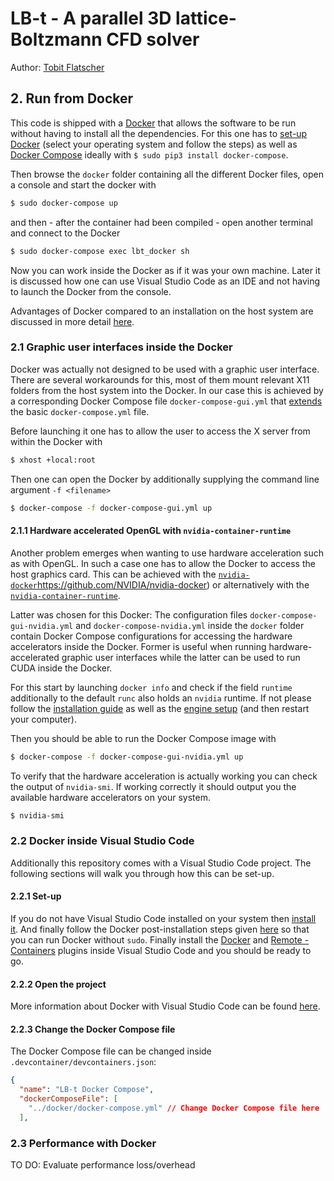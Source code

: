 # LB-t - A parallel 3D lattice-Boltzmann CFD solver

Author: [Tobit Flatscher](https://github.com/2b-t)

## 2. Run from Docker

This code is shipped with a [Docker](https://www.docker.com/) that allows the software to be run without having to install all the dependencies. For this one has to [set-up Docker](https://docs.docker.com/get-docker/) (select your operating system and follow the steps) as well as [Docker Compose](https://docs.docker.com/compose/install/) ideally with `$ sudo pip3 install docker-compose`.

Then browse the `docker` folder containing all the different Docker files, open a console and start the docker with

```bash
$ sudo docker-compose up
```

and then - after the container had been compiled - open another terminal and connect to the Docker

```bash
$ sudo docker-compose exec lbt_docker sh
```

Now you can work inside the Docker as if it was your own machine. Later it is discussed how one can use Visual Studio Code as an IDE and not having to launch the Docker from the console.

Advantages of Docker compared to an installation on the host system are discussed in more detail [here](https://hentsu.com/docker-containers-top-7-benefits/).

### 2.1 Graphic user interfaces inside the Docker

Docker was actually not designed to be used with a graphic user interface. There are several workarounds for this, most of them mount relevant X11 folders from the host system into the Docker. In our case this is achieved by a corresponding Docker Compose file `docker-compose-gui.yml` that [extends](https://docs.docker.com/compose/extends/) the basic `docker-compose.yml` file.

Before launching it one has to allow the user to access the X server from within the Docker with

```bash
$ xhost +local:root
```

Then one can open the Docker by additionally supplying the command line argument `-f <filename>`

```bash
$ docker-compose -f docker-compose-gui.yml up
```

#### 2.1.1 Hardware accelerated OpenGL with `nvidia-container-runtime`

Another problem emerges when wanting to use hardware acceleration such as with OpenGL. In such a case one has to allow the Docker to access the host graphics card. This can be achieved with the [`nvidia-docker`]()https://github.com/NVIDIA/nvidia-docker) or alternatively with the [`nvidia-container-runtime`](https://github.com/NVIDIA/nvidia-container-runtime).

Latter was chosen for this Docker: The configuration files `docker-compose-gui-nvidia.yml` and `docker-compose-nvidia.yml` inside the `docker` folder contain Docker Compose configurations for accessing the hardware accelerators inside the Docker. Former is useful when running hardware-accelerated graphic user interfaces while the latter can be used to run CUDA inside the Docker.

For this start by launching `docker info` and check if the field `runtime` additionally to the default `runc` also holds an `nvidia` runtime. If not please follow the [installation guide](https://github.com/NVIDIA/nvidia-container-runtime#installation) as well as the [engine setup](https://github.com/NVIDIA/nvidia-container-runtime#docker-engine-setup) (and then restart your computer).

Then you should be able to run the Docker Compose image with

```bash
$ docker-compose -f docker-compose-gui-nvidia.yml up
```

To verify that the hardware acceleration is actually working you can check the output of `nvidia-smi`. If working correctly it should output you the available hardware accelerators on your system.

```bash
$ nvidia-smi
```

### 2.2 Docker inside Visual Studio Code

Additionally this repository comes with a Visual Studio Code project. The following sections will walk you through how this can be set-up.

#### 2.2.1 Set-up

If you do not have Visual Studio Code installed on your system then [install it](https://code.visualstudio.com/download). And finally follow the Docker post-installation steps given [here](https://docs.docker.com/engine/install/linux-postinstall/) so that you can run Docker without `sudo`. Finally install the [Docker](https://marketplace.visualstudio.com/items?itemName=ms-azuretools.vscode-docker) and [Remote - Containers](https://marketplace.visualstudio.com/items?itemName=ms-vscode-remote.remote-containers) plugins inside Visual Studio Code and you should be ready to go.

#### 2.2.2 Open the project

More information about Docker with Visual Studio Code can be found [here](https://code.visualstudio.com/docs/containers/overview).

#### 2.2.3 Change the Docker Compose file

The Docker Compose file can be changed inside `.devcontainer/devcontainers.json`:

```json
{
  "name": "LB-t Docker Compose",
  "dockerComposeFile": [
    "../docker/docker-compose.yml" // Change Docker Compose file here
  ],
```

### 2.3 Performance with Docker

TO DO: Evaluate performance loss/overhead
